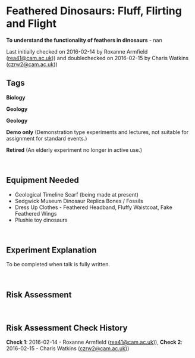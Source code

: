 # Feathered Dinosaurs: Fluff, Flirting and Flight 

**To understand the functionality of feathers in dinosaurs** - nan

Last initially checked on 2016-02-14 by Roxanne Armfield (rea41@cam.ac.uk)) and doublechecked on 2016-02-15 by Charis Watkins (czrw2@cam.ac.uk))

## Tags
<!--- Start Tags (DO NOT REMOVE THIS COMMENT) --->

**Biology**

**Geology**

**Geology**

**Demo only** (Demonstration type experiments and lectures, not suitable for assignment for standard events.)

**Retired** (An elderly experiment no longer in active use.)
<!--- End Tags (DO NOT REMOVE THIS COMMENT) --->

<br/>

## Equipment Needed 
- Geological Timeline Scarf (being made at present)
- Sedgwick Museum Dinosaur Replica Bones / Fossils
- Dress Up Clothes - Feathered Headband, Fluffy Waistcoat, Fake Feathered Wings
- Plushie toy dinosaurs

<br/>

## Experiment Explanation 

To be completed when talk is fully written.

<br/>

## Risk Assessment



<br/>

## Risk Assessment Check History 

**Check 1**: 2016-02-14 - Roxanne Armfield (rea41@cam.ac.uk)), **Check 2**: 2016-02-15 - Charis Watkins (czrw2@cam.ac.uk))